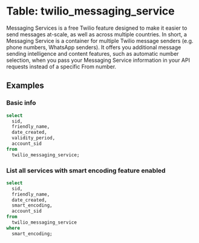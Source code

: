 # Table: twilio_messaging_service

Messaging Services is a free Twilio feature designed to make it easier to send messages at-scale, as well as across multiple countries. In short, a Messaging Service is a container for multiple Twilio message senders (e.g. phone numbers, WhatsApp senders).
It offers you additional message sending intelligence and content features, such as automatic number selection, when you pass your Messaging Service information in your API requests instead of a specific From number.

## Examples

### Basic info

```sql
select
  sid,
  friendly_name,
  date_created,
  validity_period,
  account_sid
from
  twilio_messaging_service;
```

### List all services with smart encoding feature enabled

```sql
select
  sid,
  friendly_name,
  date_created,
  smart_encoding,
  account_sid
from
  twilio_messaging_service
where
  smart_encoding;
```
